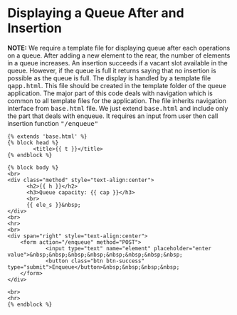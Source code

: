 # Displaying a Queue After and Insertion

<strong>NOTE:</strong> We require a template file for displaying queue after each operations on a queue. After adding a new element to the rear, 
the number of elements in a queue increases. An insertion succeeds if a vacant slot available in the queue. However, if the queue is full it 
returns saying that no insertion is possible as the queue is full. The display is handled by a template file <samp>qapp.html</samp>. This file
should be created in the template folder of the queue application. The major part of this code deals with navigation which is common to all
template files for the application. The file inherits navigation interface from <samp>base.html</samp> file. We just extend <samp>base.html</samp>
and include only the part that deals with enqueue. It requires an input from user then call insertion function <samp>"/enqueue"</samp>

```
{% extends 'base.html' %}
{% block head %}
        <title>{{ t }}</title>    
{% endblock %} 

{% block body %}
<br>
<div class="method" style="text-align:center">
      <h2>{{ h }}</h2>
      <h3>Queue capacity: {{ cap }}</h3>
      <br>
      {{ ele_s }}&nbsp;
</div>
<br>
<hr>
<br>
<div span="right" style="text-align:center">
    <form action="/enqueue" method="POST">
            <input type="text" name="element" placeholder="enter value">&nbsp;&nbsp;&nbsp;&nbsp;&nbsp;&nbsp;&nbsp;&nbsp;
            <button class="btn btn-success" type="submit">Enqueue</button>&nbsp;&nbsp;&nbsp;&nbsp;
    </form>
</div>

<br>
<hr>
{% endblock %}

```
